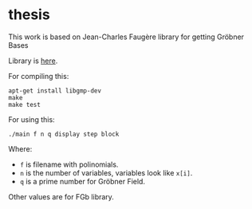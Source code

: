 thesis
======

This work is based on Jean-Charles Faugère library for getting Gröbner Bases

Library is [here](http://www-polsys.lip6.fr/~jcf/Software/FGb/C%20API/index.html).

For compiling this:

```
apt-get install libgmp-dev
make
make test
```

For using this:

```
./main f n q display step block
```

Where:

* `f` is filename with polinomials.
* `n` is the number of variables, variables look like `x[i]`.
* `q` is a prime number for Gröbner Field.

Other values are for FGb library.

